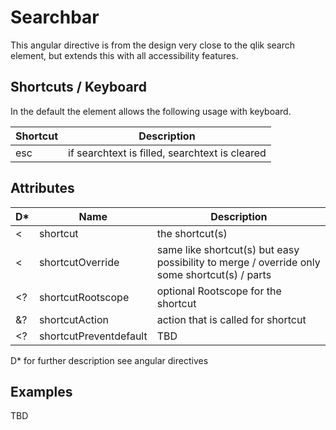 # Searchbar

This angular directive is from the design very close to the qlik search element,
but extends this with all accessibility features.

## Shortcuts / Keyboard

In the default the element allows the following usage with keyboard.

Shortcut        |  Description
----------------|--------------------------------------------
esc             | if searchtext is filled, searchtext is cleared

## Attributes

D* | Name             |  Description
---|------------------|--------------------------------------------
 < | shortcut         | the shortcut(s)
 < | shortcutOverride | same like shortcut(s) but easy possibility to merge / override only some shortcut(s) / parts
 <?| shortcutRootscope| optional Rootscope for the shortcut
 &?| shortcutAction   | action that is called for shortcut
 <?| shortcutPreventdefault | TBD

D* for further description see angular directives

## Examples

TBD
